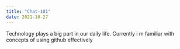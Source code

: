 ```yaml
---
title: "Chat-101" 
date: 2021-10-27 
---
```

Technology plays a big part in our daily life. Currently i m familiar with concepts of using github effectively
